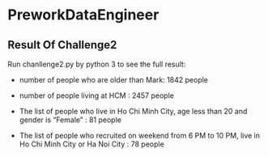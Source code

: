 # PreworkDataEngineer
## Result Of Challenge2
 Run  chanllenge2.py by python 3 to see the full result:

- number of people who are older than Mark: 1842 people

- number of people living at HCM : 2457 people

- The list of people who live in Ho Chi Minh City, age less than 20 and gender is “Female” : 81 people

- The list of people who recruited on weekend from 6 PM to 10 PM, live in Ho Chi Minh City or Ha Noi City : 78 people


